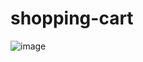 # shopping-cart
![image](https://github.com/evyhsiao/shopping-cart/blob/master/productImg/Treasures_Shop_-_Google_Chrome_2022-04-20_21-26-50_AdobeCreativeCloudExpress%20(1).gif)
